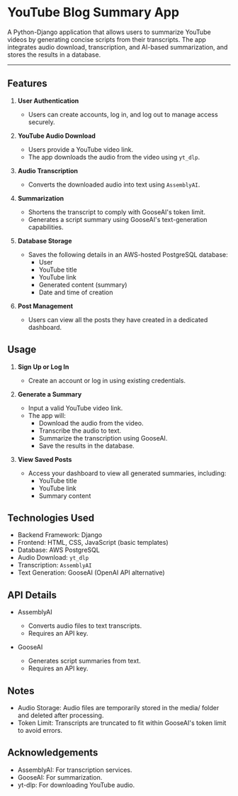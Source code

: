 # YouTube Blog Summary App

A Python-Django application that allows users to summarize YouTube videos by generating concise scripts from their transcripts. The app integrates audio download, transcription, and AI-based summarization, and stores the results in a database.

---

## Features

1. **User Authentication**
   - Users can create accounts, log in, and log out to manage access securely.

2. **YouTube Audio Download**
   - Users provide a YouTube video link.
   - The app downloads the audio from the video using `yt_dlp`.

3. **Audio Transcription**
   - Converts the downloaded audio into text using `AssemblyAI`.

4. **Summarization**
   - Shortens the transcript to comply with GooseAI's token limit.
   - Generates a script summary using GooseAI's text-generation capabilities.

5. **Database Storage**
   - Saves the following details in an AWS-hosted PostgreSQL database:
     - User
     - YouTube title
     - YouTube link
     - Generated content (summary)
     - Date and time of creation

6. **Post Management**
   - Users can view all the posts they have created in a dedicated dashboard.



## Usage

1. **Sign Up or Log In**
   - Create an account or log in using existing credentials.

2. **Generate a Summary**
   - Input a valid YouTube video link.
   - The app will:
     - Download the audio from the video.
      - Transcribe the audio to text.
      - Summarize the transcription using GooseAI.
      - Save the results in the database.
   
3. **View Saved Posts**
   - Access your dashboard to view all generated summaries, including:
     - YouTube title
      - YouTube link
      - Summary content



## Technologies Used

   - Backend Framework: Django
   - Frontend: HTML, CSS, JavaScript (basic templates)
   - Database: AWS PostgreSQL
   - Audio Download: `yt_dlp`
   - Transcription: `AssemblyAI`
   - Text Generation: GooseAI (OpenAI API alternative)



## API Details

- AssemblyAI
   - Converts audio files to text transcripts.
   - Requires an API key.

- GooseAI
   - Generates script summaries from text.
   - Requires an API key.



## Notes

- Audio Storage: Audio files are temporarily stored in the media/ folder and deleted after processing.
- Token Limit: Transcripts are truncated to fit within GooseAI's token limit to avoid errors.



## Acknowledgements

- AssemblyAI: For transcription services.
- GooseAI: For summarization.
- yt-dlp: For downloading YouTube audio.
